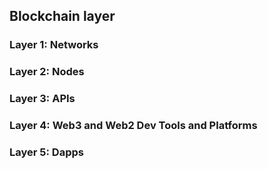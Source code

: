 ## Blockchain layer

### Layer 1: Networks
### Layer 2: Nodes
### Layer 3: APIs
### Layer 4: Web3 and Web2 Dev Tools and Platforms 
### Layer 5: Dapps
